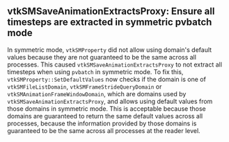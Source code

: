## vtkSMSaveAnimationExtractsProxy: Ensure all timesteps are extracted in symmetric pvbatch mode

In symmetric mode, `vtkSMProperty` did not allow using domain's default values because they are not guaranteed to be the
same across all processes. This caused `vtkSMSaveAnimationExtractsProxy` to not extract all timesteps when using
`pvbatch` in symmetric mode. To fix this, `vtkSMProperty::SetDefaultValues` now checks if the domain is one of
`vtkSMFileListDomain`, `vtkSMFrameStrideQueryDomain` or `vtkSMAnimationFrameWindowDomain`, which are domains used
by `vtkSMSaveAnimationExtractsProxy`, and allows using default values from those domains in symmetric mode. This is
acceptable because those domains are guaranteed to return the same default values across all processes, because the
information provided by those domains is guaranteed to be the same across all processes at the reader level.
